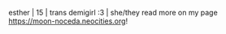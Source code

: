 esther | 15 | trans demigirl :3 | she/they
read more on my page https://moon-noceda.neocities.org!


